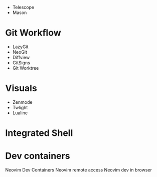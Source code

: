 
- Telescope
- Mason

# Git Workflow
- LazyGit
- NeoGit
- Diffview
- GitSigns
- Git Worktree

# Visuals
- Zenmode
- Twlight
- Lualine

# Integrated Shell

# Dev containers
Neovim Dev Containers
Neovim remote access
Neovim dev in browser
